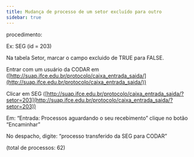 ```yaml
---
title: Mudança de processo de um setor excluído para outro
sidebar: true
---
```


procedimento:

Ex: SEG (id = 203)

Na tabela Setor, marcar o campo excluido de TRUE para FALSE.

Entrar com um usuário da CODAR em ([http://suap.ifce.edu.br/protocolo/caixa_entrada_saida/](http://suap.ifce.edu.br/protocolo/caixa_entrada_saida/))

Clicar em SEG ([http://suap.ifce.edu.br/protocolo/caixa_entrada_saida/?setor=203](http://suap.ifce.edu.br/protocolo/caixa_entrada_saida/?setor=203))

Em: “Entrada: Processos aguardando o seu recebimento” clique no botão “Encaminhar”

No despacho, digite: “processo transferido da SEG para CODAR”

(total de processos: 62) 